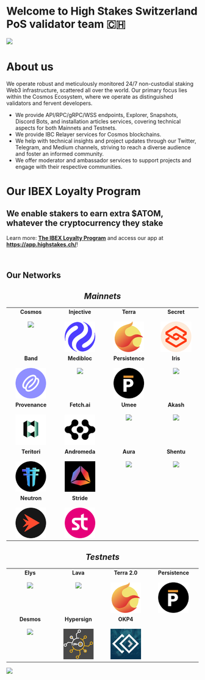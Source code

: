 # Welcome to High Stakes Switzerland PoS validator team 🇨🇭

<img src="https://github.com/HighStakesSwitzerland/.github/assets/88625257/24afd6ba-0e4c-4f4e-ab0c-66b57d173100" style="display: inline-block; margin: 0 auto; max-width: 200px">


# About us

We operate robust and meticulously monitored 24/7 non-custodial staking Web3 infrastructure, scattered all over the world.
Our primary focus lies within the Cosmos Ecosystem, where we operate as distinguished validators and fervent developers.

- We provide API/RPC/gRPC/WSS endpoints, Explorer, Snapshots, Discord Bots, and installation articles services, covering technical aspects for both Mainnets and Testnets.
- We provide IBC Relayer services for Cosmos blockchains.
- We help with technical insights and project updates through our Twitter, Telegram, and Medium channels, striving to reach a diverse audience and foster an informed community.
- We offer moderator and ambassador services to support projects and engage with their respective communities.


# Our IBEX Loyalty Program

## We enable stakers to earn extra $ATOM, whatever the cryptocurrency they stake

Learn more: <b><a href="https://highstakes.ch/earn-ibex/" target="_blank">The IBEX Loyalty Program</a></b> and access our app at <b><a href="https://app.highstakes.ch/" target="_blank">https://app.highstakes.ch/</a></b>!

<br/>

## Our Networks

<div align="center">
  <div>
    <h2><i>
      Mainnets
    </i></h2>
  </div>
</div>

<table width="400px" align="center">
  <tbody>
  <tr valign="top">
    <td width="130px" align="center">
      <span><strong>Cosmos</strong></span><br><br />
      <a href="https://wallet.keplr.app/chains/cosmos-hub?modal=validator&chain=cosmoshub-4&validator_address=cosmosvaloper1yh089p0cre4nhpdqw35uzde5amg3qzexkeggdn" target="_blank" rel="noopener noreferrer">
        <img height="80px" src="https://raw.githubusercontent.com/cosmos/chain-registry/master/cosmoshub/images/atom.svg">
      </a>
    </td>
    <td width="130px" align="center">
      <span><strong>Injective</strong></span><br><br />
      <a href="https://wallet.keplr.app/chains/injective?modal=validator&chain=injective-1&validator_address=injvaloper1f2kdg34689x93cvw2y59z7y46dvz2fk8lhddfz" target="_blank" rel="noopener noreferrer">
        <img height="80px" src="https://raw.githubusercontent.com/cosmos/chain-registry/master/injective/images/inj.svg">
      </a>
    </td>
    <td width="130px" align="center">
      <span><strong>Terra</strong></span><br><br />
      <a href="https://restake.highstakes.ch/terra2/terravaloper1pgyelqv0hwjavgf6vhdm4e4pt766wfxxczu20l" target="_blank" rel="noopener noreferrer">
        <img height="80px" src="https://raw.githubusercontent.com/cosmos/chain-registry/master/terra2/images/luna.svg">
      </a>
    </td>
    <td width="130px" align="center">
      <span><strong>Secret</strong></span><br><br />
      <a href="https://wallet.keplr.app/chains/secret-network?modal=validator&chain=secret-4&validator_address=secretvaloper1jgx4pn3acae9esq5zha5ym3kzhq6x60frjwkrp" target="_blank" rel="noopener noreferrer">
        <img height="80px" src="https://raw.githubusercontent.com/cosmos/chain-registry/master/secretnetwork/images/scrt.svg">
      </a>
    </td>
    </tr>
  <tr valign="top">
    <td width="130px" align="center">
      <span><strong>Band</strong></span><br><br />
      <a href="https://restake.highstakes.ch/bandchain/bandvaloper1uytng9pl50mtedmsdrzanvy8vgxttvysw59ugd" target="_blank" rel="noopener noreferrer">
        <img height="80px" src="https://raw.githubusercontent.com/cosmos/chain-registry/master/bandchain/images/band.svg">
      </a>
    </td>
    <td width="130px" align="center">
      <span><strong>Medibloc</strong></span><br><br />
      <a href="https://restake.highstakes.ch/panacea/panaceavaloper168nzml66rvh8ay93j63jptn6l9yqnk7k8r5fgd" target="_blank" rel="noopener noreferrer">
        <img height="80px" src="https://raw.githubusercontent.com/cosmos/chain-registry/master/panacea/images/med.svg">
      </a>
    </td>
    <td width="130px" align="center">
      <span><strong>Persistence</strong></span><br><br />
      <a href="https://wallet.keplr.app/chains/persistence?modal=validator&chain=core-1&validator_address=persistencevaloper1yvcrahdpctyg77l67cnnhqf4ef5j8kanq8jeqv" target="_blank" rel="noopener noreferrer">
        <img height="80px" src="https://raw.githubusercontent.com/cosmos/chain-registry/master/persistence/images/xprt.svg">
      </a>
    </td>
    <td width="130px" align="center">
      <span><strong>Iris</strong></span><br><br />
      <a href="https://restake.highstakes.ch/irisnet/iva1563p28q6qthzsq86jnywd5a8y8put33tqukl8d" target="_blank" rel="noopener noreferrer">
        <img height="80px" src="https://raw.githubusercontent.com/cosmos/chain-registry/master/irisnet/images/iris.svg">
      </a>
    </td>
     </tr>
    <tr valign="top">
    <td width="130px" align="center">
      <span><strong>Provenance</strong></span><br><br />
      <a href="https://restake.highstakes.ch/provenance/pbvaloper1wh4yc8q7jpxg5tlh94yafjeza7a6nlmd85jhre" target="_blank" rel="noopener noreferrer">
        <img height="80px" src="https://raw.githubusercontent.com/cosmos/chain-registry/master/provenance/images/prov.svg">
      </a>
    </td>
    <td width="130px" align="center">
      <span><strong>Fetch.ai</strong></span><br><br />
      <a href="https://restake.highstakes.ch/fetchhub/fetchvaloper1jfxur0jse6u2h5qywhhdtnee3z4zd5cxgz2m5d" target="_blank" rel="noopener noreferrer">
        <img height="80px" src="https://raw.githubusercontent.com/cosmos/chain-registry/master/fetchhub/images/fet.svg">
      </a>
    </td>
    <td width="130px" align="center">
      <span><strong>Umee</strong></span><br><br />
      <a href="https://wallet.keplr.app/chains/umee?modal=validator&chain=umee-1&validator_address=umeevaloper1rtdcc3ukvf80xzqk00nsj5v06edf39q0yxe2ve" target="_blank" rel="noopener noreferrer">
        <img height="80px" src="https://raw.githubusercontent.com/cosmos/chain-registry/master/umee/images/umee.svg">
      </a>
    </td>
    <td width="130px" align="center">
      <span><strong>Akash</strong></span><br><br />
      <a href="https://wallet.keplr.app/chains/akash?modal=validator&chain=akashnet-2&validator_address=akashvaloper17rzdt88vawuuq797jffk0dc9daw4vkgpumh60w" target="_blank" rel="noopener noreferrer">
        <img height="80px" src="https://raw.githubusercontent.com/cosmos/chain-registry/master/akash/images/akt.svg">
      </a>
    </td>  
        </tr>
  </tr>
    <tr valign="top">
    <td width="130px" align="center">
      <span><strong>Teritori</strong></span><br><br />
      <a href="https://restake.highstakes.ch/teritori/torivaloper16dzaxgnq9zlac7yl3ar3zp4y2zgr9fm04w5ds9" target="_blank" rel="noopener noreferrer">
        <img height="80px" src="https://raw.githubusercontent.com/cosmos/chain-registry/master/teritori/images/utori.svg">
      </a>
    </td>
    <td width="130px" align="center">
    <span><strong>Andromeda</strong></span><br><br />
    <a href="https://restake.highstakes.ch/andromeda/andrvaloper1ye3jpahj62jl7ds7ew2kngt20kplz4v2j5shf8" target="_blank" rel="noopener noreferrer">
      <img height="80px" src="https://raw.githubusercontent.com/cosmos/chain-registry/master/andromeda/images/andromeda-logo.png">
    </a>
  </td>
    <td width="130px" align="center">
      <span><strong>Aura</strong></span><br><br />
      <a href="https://aurascan.io/validators/auravaloper1282l7pgtfpfalgcdng9mjqura6m48a5855dfus" target="_blank" rel="noopener noreferrer">
        <img height="80px" src="https://raw.githubusercontent.com/cosmos/chain-registry/master/aura/images/Aura-logo-2.2.svg">
      </a>
    </td>
      <td width="130px" align="center">
      <span><strong>Shentu</strong></span><br><br />
      <a href="https://wallet.keplr.app/chains/shentu?modal=validator&chain=shentu-2.2&validator_address=shentuvaloper1l5zz0v9ss3klrmga49uxha7f0fmpxmjx8kv6xy" target="_blank" rel="noopener noreferrer">
        <img height="80px" src="https://raw.githubusercontent.com/cosmos/chain-registry/master/shentu/images/ctk.svg">
      </a>
    </td>
      </tr>
  </tr>
    <tr valign="top">
    <td width="130px" align="center">
      <span><strong>Neutron</strong></span><br><br />
      <a href="https://wallet.keplr.app/chains/neutron" target="_blank" rel="noopener noreferrer">
        <img height="80px" src="https://raw.githubusercontent.com/cosmos/chain-registry/master/neutron/images/ntrn.svg">
      </a>
    </td>
    <td width="130px" align="center">
      <span><strong>Stride</strong></span><br><br />
      <a href="https://wallet.keplr.app/chains/stride" target="_blank" rel="noopener noreferrer">
        <img height="80px" src="https://raw.githubusercontent.com/cosmos/chain-registry/master/stride/images/strd.svg">
      </a>
    </td>
  </tr>
  </tbody>
</table>

<div align="center">
  <div>
    <h2><i>
      Testnets
    </i></h2>
  </div>
</div>
<table width="400px" align="center">
  <tbody>
  <tr valign="top">
    <td width="130px" align="center">
      <span><strong>Elys</strong></span><br><br />
      <a href="https://testnet.ping.pub/elys/" target="_blank" rel="noopener noreferrer">
        <img height="80px" src="https://testnet.ping.pub/logos/elys.png">
      </a>
    </td>
    <td width="130px" align="center">
      <span><strong>Lava</strong></span><br><br />
      <a href="https://explorer.stake-take.com/lava-testnet/staking/lava@valoper19pn5qcxajdg08248hs2pxlsvd6hsgzn9htt0uv" target="_blank" rel="noopener noreferrer">
        <img height="80px" src="https://docs.lavanet.xyz/img/lava_logo.svg">
      </a>
    </td>
    <td width="130px" align="center">
      <span><strong>Terra 2.0</strong></span><br><br />
      <a href="https://finder.terra.money/testnet/validator/terravaloper194khd5cqtmu377ay02wx24wajw44h472vwuhxp" target="_blank" rel="noopener noreferrer">
        <img height="80px" src="https://raw.githubusercontent.com/cosmos/chain-registry/master/terra2/images/luna.svg">
      </a>
    </td>
    <td width="130px" align="center">
      <span><strong>Persistence</strong></span><br><br />
      <a href="https://testnet.mintscan.io/persistence-testnet/validators/persistencevaloper1akxdfne7vm4zr6ftg5xm8m8lpazxeyx7jesm3a" target="_blank" rel="noopener noreferrer">
        <img height="80px" src="https://raw.githubusercontent.com/cosmos/chain-registry/master/persistence/images/xprt.svg">
      </a>
    </td>
      </tr>
  <tr valign="top">
    <td width="130px" align="center">
      <span><strong>Desmos</strong></span><br><br />
      <a href="https://testnet.bigdipper.live/desmos/validators/desmosvaloper1gnkurcj26g8cslkyen050vmdrhwk5azv6te0q7" target="_blank" rel="noopener noreferrer">
        <img height="80px" src="https://raw.githubusercontent.com/cosmos/chain-registry/master/desmos/images/dsm.svg">
      </a>
    </td>
    <td width="130px" align="center">
      <span><strong>Hypersign</strong></span><br><br />
      <a href="https://explorer.hypersign.id/hypersign-testnet/staking/hidvaloper1qrty2e6kr3jwc6xwmy4s0wgvk2hk9khv9yx2fg" target="_blank" rel="noopener noreferrer">
        <img height="80px" src="https://raw.githubusercontent.com/cosmos/chain-registry/master/testnets/hypersigntestnet/images/hypersign.png">
      </a>
    </td>
    <td width="130px" align="center">
      <span><strong>OKP4</strong></span><br><br />
      <a href="https://okp4.network/" target="_blank" rel="noopener noreferrer">
        <img height="80px" src="https://raw.githubusercontent.com/cosmos/chain-registry/master/testnets/okp4testnet/images/okp4.png">
      </a>
    </td>
  </tr>
  </tbody>
</table>
<img src="https://github.com/HighStakesSwitzerland/.github/assets/88625257/9dc361c2-55c4-42e7-a8ff-e30b1edadb52" style="text-align: center; display: inline-block; margin: 0 auto; max-width: 1200px">
